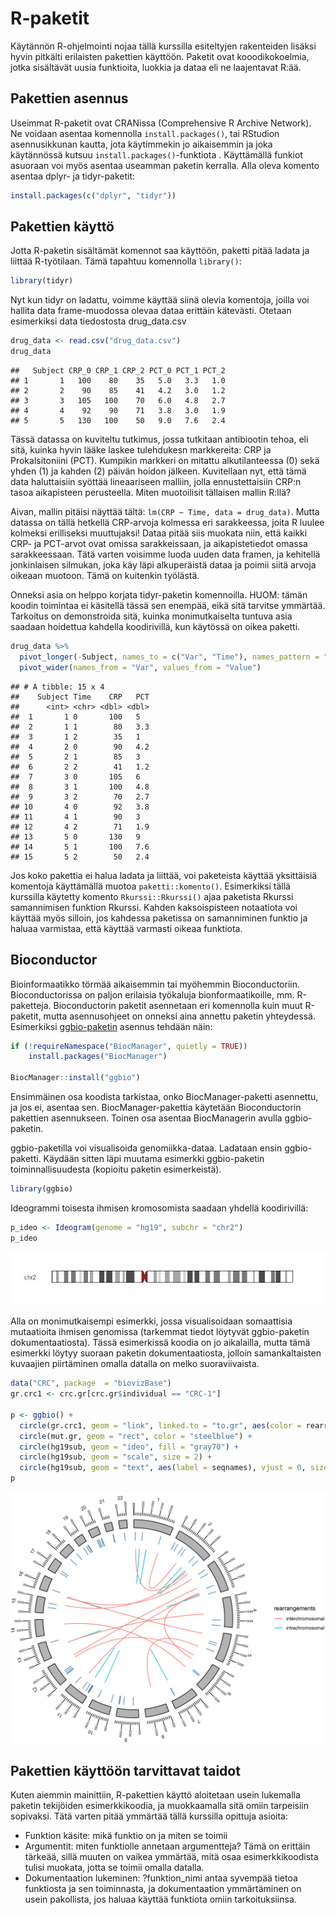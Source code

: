 
R-paketit
=========

Käytännön R-ohjelmointi nojaa tällä kurssilla esiteltyjen rakenteiden lisäksi hyvin pitkälti erilaisten pakettien käyttöön. Paketit ovat kooodikokoelmia, jotka sisältävät uusia funktioita, luokkia ja dataa eli ne laajentavat R:ää.

Pakettien asennus
-----------------

Useimmat R-paketit ovat CRANissa (Comprehensive R Archive Network). Ne voidaan asentaa komennolla `install.packages()`, tai RStudion asennusikkunan kautta, jota käytimmekin jo aikaisemmin ja joka käytännössä kutsuu `install.packages()`-funktiota . Käyttämällä funkiot asuoraan voi myös asentaa useamman paketin kerralla. Alla oleva komento asentaa dplyr- ja tidyr-paketit:

``` r
install.packages(c("dplyr", "tidyr"))
```

Pakettien käyttö
----------------

Jotta R-paketin sisältämät komennot saa käyttöön, paketti pitää ladata ja liittää R-työtilaan. Tämä tapahtuu komennolla `library()`:

``` r
library(tidyr)
```

Nyt kun tidyr on ladattu, voimme käyttää siinä olevia komentoja, joilla voi hallita data frame-muodossa olevaa dataa erittäin kätevästi. Otetaan esimerkiksi data tiedostosta drug\_data.csv

``` r
drug_data <- read.csv("drug_data.csv")
drug_data
```

    ##   Subject CRP_0 CRP_1 CRP_2 PCT_0 PCT_1 PCT_2
    ## 1       1   100    80    35   5.0   3.3   1.0
    ## 2       2    90    85    41   4.2   3.0   1.2
    ## 3       3   105   100    70   6.0   4.8   2.7
    ## 4       4    92    90    71   3.8   3.0   1.9
    ## 5       5   130   100    50   9.0   7.6   2.4

Tässä datassa on kuviteltu tutkimus, jossa tutkitaan antibiootin tehoa, eli sitä, kuinka hyvin lääke laskee tulehdukesn markkereita: CRP ja Prokalsitoniini (PCT). Kumpikin markkeri on mitattu alkutilanteessa (0) sekä yhden (1) ja kahden (2) päivän hoidon jälkeen. Kuvitellaan nyt, että tämä data haluttaisiin syöttää lineaariseen malliin, jolla ennustettaisiin CRP:n tasoa aikapisteen perusteella. Miten muotoilisit tällaisen mallin R:llä?

Aivan, mallin pitäisi näyttää tältä: `lm(CRP ~ Time, data = drug_data)`. Mutta datassa on tällä hetkellä CRP-arvoja kolmessa eri sarakkeessa, joita R luulee kolmeksi erilliseksi muuttujaksi! Dataa pitää siis muokata niin, että kaikki CRP- ja PCT-arvot ovat omissa sarakkeissaan, ja aikapistetiedot omassa sarakkeessaan. Tätä varten voisimme luoda uuden data framen, ja kehitellä jonkinlaisen silmukan, joka käy läpi alkuperäistä dataa ja poimii siitä arvoja oikeaan muotoon. Tämä on kuitenkin työlästä.

Onneksi asia on helppo korjata tidyr-paketin komennoilla. HUOM: tämän koodin toimintaa ei käsitellä tässä sen enempää, eikä sitä tarvitse ymmärtää. Tarkoitus on demonstroida sitä, kuinka monimutkaiselta tuntuva asia saadaan hoidettua kahdella koodirivillä, kun käytössä on oikea paketti.

``` r
drug_data %>%
  pivot_longer(-Subject, names_to = c("Var", "Time"), names_pattern = "(.*)_(.)", values_to = "Value") %>%
  pivot_wider(names_from = "Var", values_from = "Value")
```

    ## # A tibble: 15 x 4
    ##    Subject Time    CRP   PCT
    ##      <int> <chr> <dbl> <dbl>
    ##  1       1 0       100   5  
    ##  2       1 1        80   3.3
    ##  3       1 2        35   1  
    ##  4       2 0        90   4.2
    ##  5       2 1        85   3  
    ##  6       2 2        41   1.2
    ##  7       3 0       105   6  
    ##  8       3 1       100   4.8
    ##  9       3 2        70   2.7
    ## 10       4 0        92   3.8
    ## 11       4 1        90   3  
    ## 12       4 2        71   1.9
    ## 13       5 0       130   9  
    ## 14       5 1       100   7.6
    ## 15       5 2        50   2.4

Jos koko pakettia ei halua ladata ja liittää, voi paketeista käyttää yksittäisiä komentoja käyttämällä muotoa `paketti::komento()`. Esimerkiksi tällä kurssilla käytetty komento `Rkurssi::Rkurssi()` ajaa paketista Rkurssi samannimisen funktion Rkurssi. Kahden kaksoispisteen notaatiota voi käyttää myös silloin, jos kahdessa paketissa on samanniminen funktio ja haluaa varmistaa, että käyttää varmasti oikeaa funktiota.

Bioconductor
------------

Bioinformaatikko törmää aikaisemmin tai myöhemmin Bioconductoriin. Bioconductorissa on paljon erilaisia työkaluja bionformaatikoille, mm. R-paketteja. Bioconductorin paketit asennetaan eri komennolla kuin muut R-paketit, mutta asennusohjeet on onneksi aina annettu paketin yhteydessä. Esimerkiksi [ggbio-paketin](http://bioconductor.org/packages/release/bioc/html/ggbio.html) asennus tehdään näin:

``` r
if (!requireNamespace("BiocManager", quietly = TRUE))
    install.packages("BiocManager")

BiocManager::install("ggbio")
```

Ensimmäinen osa koodista tarkistaa, onko BiocManager-paketti asennettu, ja jos ei, asentaa sen. BiocManager-pakettia käytetään Bioconductorin pakettien asennukseen. Toinen osa asentaa BiocManagerin avulla ggbio-paketin.

ggbio-paketilla voi visualisoida genomiikka-dataa. Ladataan ensin ggbio-paketti. Käydään sitten läpi muutama esimerkki ggbio-paketin toiminnallisuudesta (kopioitu paketin esimerkeistä).

``` r
library(ggbio)
```

Ideogrammi toisesta ihmisen kromosomista saadaan yhdellä koodirivillä:

``` r
p_ideo <- Ideogram(genome = "hg19", subchr = "chr2")
p_ideo
```

![](packages_files/figure-markdown_github/chromosome.jpg)

Alla on monimutkaisempi esimerkki, jossa visualisoidaan somaattisia mutaatioita ihmisen genomissa (tarkemmat tiedot löytyvät ggbio-paketin dokumentaatiosta). Tässä esimerkissä koodia on jo aikalailla, mutta tämä esimerkki löytyy suoraan paketin dokumentaatiosta, jolloin samankaltaisten kuvaajien piirtäminen omalla datalla on melko suoraviivaista.

``` r
data("CRC", package  = "biovizBase")
gr.crc1 <- crc.gr[crc.gr$individual == "CRC-1"]

p <- ggbio() +
  circle(gr.crc1, geom = "link", linked.to = "to.gr", aes(color = rearrangements)) +
  circle(mut.gr, geom = "rect", color = "steelblue") +
  circle(hg19sub, geom = "ideo", fill = "gray70") +
  circle(hg19sub, geom = "scale", size = 2) +
  circle(hg19sub, geom = "text", aes(label = seqnames), vjust = 0, size = 3)
p
```

![](packages_files/figure-markdown_github/circles.png)

Pakettien käyttöön tarvittavat taidot
-------------------------------------

Kuten aiemmin mainittiin, R-pakettien käyttö aloitetaan usein lukemalla paketin tekijöiden esimerkkikoodia, ja muokkaamalla sitä omiin tarpeisiin sopivaksi. Tätä varten pitää ymmärtää tällä kurssilla opittuja asioita:

-   Funktion käsite: mikä funktio on ja miten se toimii
-   Argumentit: miten funktiolle annetaan argumentteja? Tämä on erittäin tärkeää, sillä muuten on vaikea ymmärtää, mitä osaa esimerkkikoodista tulisi muokata, jotta se toimii omalla datalla.
-   Dokumentaation lukeminen: ?funktion\_nimi antaa syvempää tietoa funktiosta ja sen toiminnasta, ja dokumentaation ymmärtäminen on usein pakollista, jos haluaa käyttää funktiota omiin tarkoituksiinsa.
